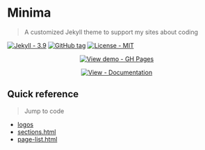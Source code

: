 # Minima
> A customized Jekyll theme to support my sites about coding

[![Jekyll - 3.9](https://img.shields.io/badge/Jekyll-3.9-blue?logo=jekyll&logoColor=white)](https://jekyllrb.com)
[![GitHub tag](https://img.shields.io/github/tag/MichaelCurrin/minima?include_prereleases&sort=semver)](https://github.com/MichaelCurrin/minima/releases/)
[![License - MIT](https://img.shields.io/badge/License-MIT-blue)](/docs/license.md)


<div align="center">

[![View demo - GH Pages](https://img.shields.io/badge/View_demo-GH_Pages-2ea44f?style=for-the-badge)](https://michaelcurrin.github.io/minima/)

[![View - Documentation](https://img.shields.io/badge/View-Documentation-blue?style=for-the-badge)](/docs/)

</div>


## Quick reference
> Jump to code

- [logos](/_includes/logos/)
- [sections.html](/_includes/fractal/sections.html)
- [page-list.html](/_includes/fractal/page-list.html)
